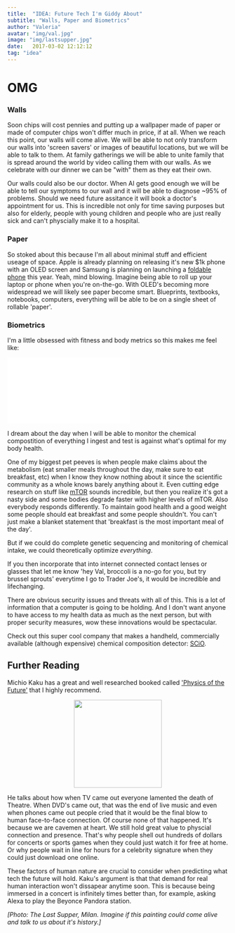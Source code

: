 ```yaml
---
title:  "IDEA: Future Tech I'm Giddy About"
subtitle: "Walls, Paper and Biometrics"
author: "Valeria"
avatar: "img/val.jpg"
image: "img/lastsupper.jpg"
date:   2017-03-02 12:12:12
tag: "idea"
---
```


# OMG

### **Walls**

Soon chips will cost pennies and putting up a wallpaper made of paper or made of computer chips won't differ much in price, if at all. When we reach this point, our walls will come alive. We will be able to not only transform our walls into 'screen savers' or images of beautiful locations, but we will be able to talk to them. At family gatherings we will be able to unite family that is spread around the world by video calling them with our walls. As we celebrate with our dinner we can be "with" them as they eat their own.

Our walls could also be our doctor. When AI gets good enough we will be able to tell our symptoms to our wall and it will be able to diagnose ~95% of problems. Should we need future assitance it will book a doctor's appointment for us. This is incredible not only for time saving purposes but also for elderly, people with young children and people who are just really sick and can't physcially make it to a hospital.

### **Paper**

So stoked about this because I'm all about minimal stuff and efficient useage of space. Apple is already planning on releasing it's new $1k phone with an OLED screen and Samsung is planning on launching a [foldable phone](https://www.engadget.com/2017/01/12/samsung-and-lg-could-launch-foldable-phones-later-this-year/) this year. Yeah, mind blowing. Imagine being able to roll up your laptop or phone when you're on-the-go. With OLED's becoming more widespread we will likely see paper become smart. Blueprints, textbooks, notebooks, computers, everything will be able to be on a single sheet of rollable 'paper'. 

### **Biometrics** 

I'm a little obsessed with fitness and body metrics so this makes me feel like:

<iframe src="//giphy.com/embed/xT0GqGJYil5r9YCnF6" width="280"  frameBorder="0" class="giphy-embed" allowFullScreen></iframe>

I dream about the day when I will be able to monitor the chemical compostition of everything I ingest and test is against what's optimal for my body health. 

One of my biggest pet peeves is when people make claims about the metabolism (eat smaller meals throughout the day, make sure to eat breakfast, etc) when I know they know nothing about it since the scientific community as a whole knows barely anything about it. Even cutting edge research on stuff like [mTOR](https://www.ncbi.nlm.nih.gov/pmc/articles/PMC4128044/) sounds incredible, but then you realize it's got a nasty side and some bodies degrade faster with higher levels of mTOR. Also everybody responds differently. To maintain good health and a good weight some people should eat breakfast and some people shouldn't. You can't just make a blanket statement that 'breakfast is the most important meal of the day'.

But if we could do complete genetic sequencing and monitoring of chemical intake, we could theoretically optimize *everything*.

If you then incorporate that into internet connected contact lenses or glasses that let me know 'hey Val, broccoli is a no-go for you, but try brussel sprouts' everytime I go to Trader Joe's, it would be incredible and lifechanging.

There are obvious security issues and threats with all of this. This is a lot of information that a computer is going to be holding. And I don't want anyone to have access to my health data as much as the next person, but with proper security measures, wow these innovations would be spectacular. 

Check out this super cool company that makes a handheld, commercially available (although expensive) chemical composition detector: [SCiO](https://www.consumerphysics.com/myscio/scio/).


## Further Reading

Michio Kaku has a great and well researched booked called ['Physics of the Future'](https://www.amazon.com/Physics-Future-Science-Shape-Destiny/dp/0307473333) that I highly recommend. 

  <center>
	  <img src='https://images-na.ssl-images-amazon.com/images/I/51ZpZ5rk4dL._SX324_BO1,204,203,200_.jpg' style='width: 200px;'>
	</center>


He talks about how when TV came out everyone lamented the death of Theatre. When DVD's came out, that was the end of live music and even when phones came out people cried that it would be the final blow to human face-to-face connection. Of course none of that happened. It's because we are cavemen at heart. We still hold great value to physcial connection and presence. That's why people shell out hundreds of dollars for concerts or sports games when they could just watch it for free at home. Or why people wait in line for hours for a celebrity signature when they could just download one online. 

These factors of human nature are crucial to consider when predicting what tech the future will hold. Kaku's argument is that that demand for real human interaction won't dissapear anytime soon. This is because being immersed in a concert is infinitely times better than, for example, asking Alexa to play the Beyonce Pandora station.

*[Photo: The Last Supper, Milan. Imagine if this painting could come alive and talk to us about it's history.]*